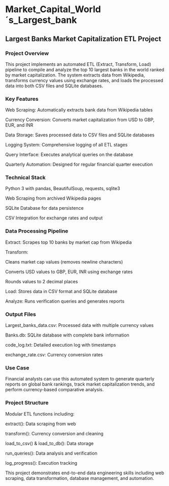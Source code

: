# Market_Capital_World´s_Largest_bank

## Largest Banks Market Capitalization ETL Project
### Project Overview
This project implements an automated ETL (Extract, Transform, Load) pipeline to compile and analyze the top 10 largest banks in the world ranked by market capitalization. The system extracts data from Wikipedia, transforms currency values using exchange rates, and loads the processed data into both CSV files and SQLite databases.

### Key Features
Web Scraping: Automatically extracts bank data from Wikipedia tables

Currency Conversion: Converts market capitalization from USD to GBP, EUR, and INR

Data Storage: Saves processed data to CSV files and SQLite databases

Logging System: Comprehensive logging of all ETL stages

Query Interface: Executes analytical queries on the database

Quarterly Automation: Designed for regular financial quarter execution

### Technical Stack
Python 3 with pandas, BeautifulSoup, requests, sqlite3

Web Scraping from archived Wikipedia pages

SQLite Database for data persistence

CSV Integration for exchange rates and output

### Data Processing Pipeline
Extract: Scrapes top 10 banks by market cap from Wikipedia

Transform:

Cleans market cap values (removes newline characters)

Converts USD values to GBP, EUR, INR using exchange rates

Rounds values to 2 decimal places

Load: Stores data in CSV format and SQLite database

Analyze: Runs verification queries and generates reports

### Output Files
Largest_banks_data.csv: Processed data with multiple currency values

Banks.db: SQLite database with complete bank information

code_log.txt: Detailed execution log with timestamps

exchange_rate.csv: Currency conversion rates

### Use Case
Financial analysts can use this automated system to generate quarterly reports on global bank rankings, track market capitalization trends, and perform currency-based comparative analysis.

### Project Structure
Modular ETL functions including:

extract(): Data scraping from web

transform(): Currency conversion and cleaning

load_to_csv() & load_to_db(): Data storage

run_queries(): Data analysis and verification

log_progress(): Execution tracking

This project demonstrates end-to-end data engineering skills including web scraping, data transformation, database management, and automation.

